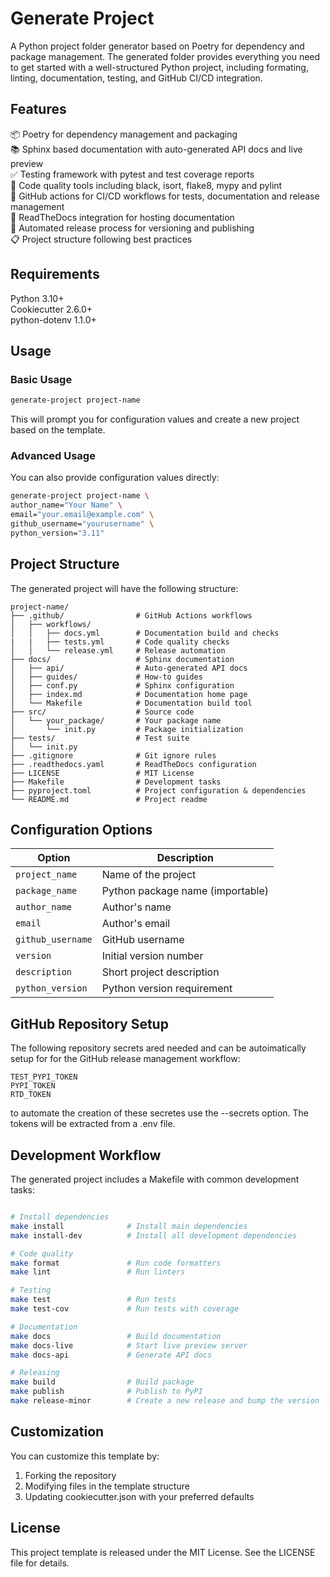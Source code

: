 # Generate Project 
A Python project folder generator based on Poetry for dependency and package management. The generated folder provides everything you need to get started with a well-structured Python project, including formating, linting, documentation, testing, and GitHub CI/CD integration.

## Features

📦 Poetry for dependency management and packaging   
📚 Sphinx based documentation with auto-generated API docs and live preview   
✅ Testing framework with pytest and test coverage reports   
🧹 Code quality tools including  black, isort, flake8, mypy and pylint   
🔄 GitHub actions for CI/CD workflows for tests, documentation and release management   
📝 ReadTheDocs integration for hosting documentation   
🚀 Automated release process for versioning and publishing   
📋 Project structure following best practices   
  

## Requirements

Python 3.10+   
Cookiecutter 2.6.0+      
python-dotenv 1.1.0+   

## Usage

### Basic Usage

```bash
generate-project project-name   
```

This will prompt you for configuration values and create a new project based on the template.

### Advanced Usage

You can also provide configuration values directly:
```bash
generate-project project-name \
author_name="Your Name" \
email="your.email@example.com" \
github_username="yourusername" \
python_version="3.11"
```

## Project Structure

The generated project will have the following structure:

```
project-name/
├── .github/                # GitHub Actions workflows
│   ├── workflows/
│   │   ├── docs.yml        # Documentation build and checks
|   |   ├── tests.yml       # Code quality checks
│   │   └── release.yml     # Release automation
├── docs/                   # Sphinx documentation
│   ├── api/                # Auto-generated API docs
│   ├── guides/             # How-to guides
│   ├── conf.py             # Sphinx configuration
│   ├── index.md            # Documentation home page
│   └── Makefile            # Documentation build tool
├── src/                    # Source code
│   └── your_package/       # Your package name
│       └── init.py         # Package initialization
├── tests/                  # Test suite
│   └── init.py
├── .gitignore              # Git ignore rules
├── .readthedocs.yaml       # ReadTheDocs configuration
├── LICENSE                 # MIT License
├── Makefile                # Development tasks
├── pyproject.toml          # Project configuration & dependencies
└── README.md               # Project readme
```

## Configuration Options

| Option | Description |   
|--------|-------------|   
| `project_name` | Name of the project |   
| `package_name` | Python package name (importable) |   
| `author_name` | Author's name |   
| `email` | Author's email |   
| `github_username` | GitHub username |   
| `version` | Initial version number |   
| `description` | Short project description |   
| `python_version` | Python version requirement |   

## GitHub Repository Setup

The following repository secrets ared needed and can be autoimatically setup for for the GitHub release management workflow: 

```
TEST_PYPI_TOKEN
PYPI_TOKEN
RTD_TOKEN
```
to automate the creation of these secretes use the --secrets option. The tokens will be extracted from a .env file.

## Development Workflow

The generated project includes a Makefile with common development tasks:

```bash

# Install dependencies
make install              # Install main dependencies
make install-dev          # Install all development dependencies

# Code quality
make format               # Run code formatters
make lint                 # Run linters

# Testing
make test                 # Run tests
make test-cov             # Run tests with coverage

# Documentation
make docs                 # Build documentation
make docs-live            # Start live preview server
make docs-api             # Generate API docs

# Releasing
make build                # Build package
make publish              # Publish to PyPI
make release-minor        # Create a new release and bump the version
```

## Customization
You can customize this template by:

1. Forking the repository   
2. Modifying files in the template structure   
3. Updating cookiecutter.json with your preferred defaults 

## License
This project template is released under the MIT License. See the LICENSE file for details.
